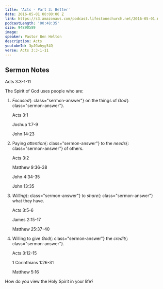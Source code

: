 ```yaml
---
title: 'Acts - Part 3: Better'
date: 2016-05-01 00:00:00 Z
link: https://s3.amazonaws.com/podcast.lifestonechurch.net/2016-05-01.mp3
podcastLength: '00:48:35'
size: 94890589
image: 
speaker: Pastor Ben Helton
description: Acts
youtubeId: 3pJGwhyg54Q
verse: Acts 3:3-1-11
---
```


## Sermon Notes

Acts 3:3-1-11

The Spirit of God uses people who are:

1. *Focused*{: class="sermon-answer"} on the things of *God*{: class="sermon-answer"}.

    Acts 3:1

    Joshua 1:7-9

    John 14:23

2. Paying *attention*{: class="sermon-answer"} to the *needs*{: class="sermon-answer"} of others.

    Acts 3:2

    Matthew 9:36-38

    John 4:34-35

    John 13:35

3. *Willing*{: class="sermon-answer"} to *share*{: class="sermon-answer"} what they have.

    Acts 3:5-6

    James 2:15-17

    Matthew 25:37-40

4. Willing to give *God*{: class="sermon-answer"} the *credit*{: class="sermon-answer"}.

    Acts 3:12-15

    1 Corinthians 1:26-31

    Matthew 5:16

How do you view the Holy Spirit in your life?


